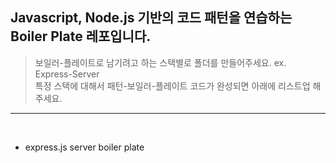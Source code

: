 ## Javascript, Node.js 기반의 코드 패턴을 연습하는 Boiler Plate 레포입니다.

> 보일러-플레이트로 남기려고 하는 스택별로 폴더를 만들어주세요. ex. Express-Server <br />
> 특정 스택에 대해서 패턴-보일러-플레이트 코드가 완성되면 아래에 리스트업 해주세요.

---

<br />

- express.js server boiler plate
